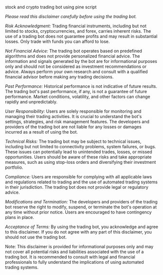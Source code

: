 stock and crypto trading bot using pine script

*Please read this disclaimer carefully before using the trading bot.*

*Risk Acknowledgment:* Trading financial instruments, including but not limited to stocks, cryptocurrencies, and forex, carries inherent risks. The use of a trading bot does not guarantee profits and may result in substantial losses. Only trade with funds you can afford to lose.

*Not Financial Advice:* The trading bot operates based on predefined algorithms and does not provide personalized financial advice. The information and signals generated by the bot are for informational purposes only and should not be considered as investment recommendations or advice. Always perform your own research and consult with a qualified financial advisor before making any trading decisions.

*Past Performance:* Historical performance is not indicative of future results. The trading bot's past performance, if any, is not a guarantee of future performance. Market conditions, volatility, and other factors can change rapidly and unpredictably.

*User Responsibility:* Users are solely responsible for monitoring and managing their trading activities. It is crucial to understand the bot's settings, strategies, and risk management features. The developers and providers of the trading bot are not liable for any losses or damages incurred as a result of using the bot.

*Technical Risks:* The trading bot may be subject to technical issues, including but not limited to connectivity problems, system failures, or bugs. These issues can potentially lead to unintended trades, losses, or missed opportunities. Users should be aware of these risks and take appropriate measures, such as using stop-loss orders and diversifying their investment portfolio.

*Compliance:* Users are responsible for complying with all applicable laws and regulations related to trading and the use of automated trading systems in their jurisdiction. The trading bot does not provide legal or regulatory advice.

*Modifications and Termination:* The developers and providers of the trading bot reserve the right to modify, suspend, or terminate the bot's operation at any time without prior notice. Users are encouraged to have contingency plans in place.

*Acceptance of Terms:* By using the trading bot, you acknowledge and agree to this disclaimer. If you do not agree with any part of this disclaimer, you should not use the trading bot.

Note: This disclaimer is provided for informational purposes only and may not cover all potential risks and liabilities associated with the use of a trading bot. It is recommended to consult with legal and financial professionals to fully understand the implications of using automated trading systems.
